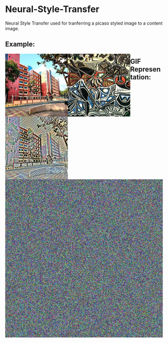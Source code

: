 # Neural-Style-Transfer
Neural Style Transfer used for tranferring a picaso styled image to a content image.


## Example:
<img align="left" width="200" height="200" src='./data/contents/cimg.jpg'>
<img align="left" width="200" height="200" src='./data/styles/simg.jpg'>
<img align="left" width="200" height="200" src='./data/sample12.jpg'>

## GIF Representation:
![alt text](./data/sample.gif "gif representation")
